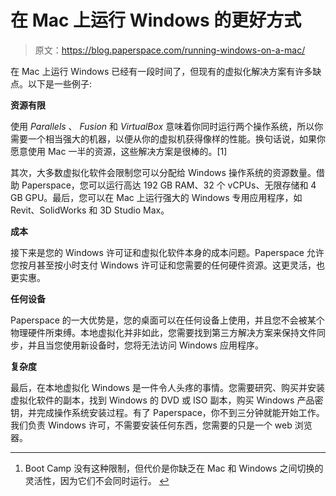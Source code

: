 # 在 Mac 上运行 Windows 的更好方式

> 原文：<https://blog.paperspace.com/running-windows-on-a-mac/>

在 Mac 上运行 Windows 已经有一段时间了，但现有的虚拟化解决方案有许多缺点。以下是一些例子:

**资源有限**

使用 *Parallels* 、 *Fusion* 和 *VirtualBox* 意味着你同时运行两个操作系统，所以你需要一个相当强大的机器，以便从你的虚拟机获得像样的性能。换句话说，如果你愿意使用 Mac 一半的资源，这些解决方案是很棒的。[1]

其次，大多数虚拟化软件会限制您可以分配给 Windows 操作系统的资源数量。借助 Paperspace，您可以运行高达 192 GB RAM、32 个 vCPUs、无限存储和 4 GB GPU。最后，您可以在 Mac 上运行强大的 Windows 专用应用程序，如 Revit、SolidWorks 和 3D Studio Max。

**成本**

接下来是您的 Windows 许可证和虚拟化软件本身的成本问题。Paperspace 允许您按月甚至按小时支付 Windows 许可证和您需要的任何硬件资源。这更灵活，也更实惠。

**任何设备**

Paperspace 的一大优势是，您的桌面可以在任何设备上使用，并且您不会被某个物理硬件所束缚。本地虚拟化并非如此，您需要找到第三方解决方案来保持文件同步，并且当您使用新设备时，您将无法访问 Windows 应用程序。

**复杂度**

最后，在本地虚拟化 Windows 是一件令人头疼的事情。您需要研究、购买并安装虚拟化软件的副本，找到 Windows 的 DVD 或 ISO 副本，购买 Windows 产品密钥，并完成操作系统安装过程。有了 Paperspace，你不到三分钟就能开始工作。我们负责 Windows 许可，不需要安装任何东西，您需要的只是一个 web 浏览器。

* * *

1.  Boot Camp 没有这种限制，但代价是你缺乏在 Mac 和 Windows 之间切换的灵活性，因为它们不会同时运行。 [↩︎](#fnref1)